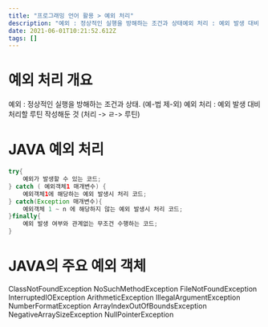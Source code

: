 ```yaml
---
title: "프로그래밍 언어 활용 > 예외 처리"
description: "예외 : 정상적인 실행을 방해하는 조건과 상태예외 처리 : 예외 발생 대비 처리할 루틴 작성해둔 것ClassNotFoundExceptionNoSuchMethodExceptionFileNotFoundExceptionInterruptedIOExceptionArithmeti"
date: 2021-06-01T10:21:52.612Z
tags: []
---
```

# 예외 처리 개요
예외 : 정상적인 실행을 방해하는 조건과 상태. (예-법 제-외)
예외 처리 : 예외 발생 대비 처리할 루틴 작성해둔 것 (처리 -> ㄹ-> 루틴)

# JAVA 예외 처리
```java
try{
    예외가 발생할 수 있는 코드;
} catch ( 예외객체1 매개변수) {
    예외객체1에 해당하는 예외 발생시 처리 코드;
} catch(Exception 매개변수){
	예외객체 1 ~ n 에 해당하지 않는 예외 발생시 처리 코드;
}finally{
    예외 발생 여부와 관계없는 무조건 수행하는 코드;
}
```

# JAVA의 주요 예외 객체

ClassNotFoundException
NoSuchMethodException
FileNotFoundException
InterruptedIOException
ArithmeticException
IllegalArgumentException
NumberFormatException
ArrayIndexOutOfBoundsException
NegativeArraySizeException
NullPointerException

